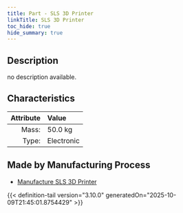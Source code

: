 ```yaml
---
title: Part - SLS 3D Printer
linkTitle: SLS 3D Printer
toc_hide: true
hide_summary: true
---
```

<!-- This is generated by the MarsSim HelpGenertor, do not edit. -->

## Description
no description available.

## Characteristics

| Attribute      | Value |
|--------:|:------|
|Mass:|50.0 kg|
|Type:|Electronic|

## Made by Manufacturing Process

- [Manufacture SLS 3D Printer](/docs/definitions/process/manufacture-sls-3d-printer)




{{< definition-tail version="3.10.0" generatedOn="2025-10-09T21:45:01.8754429" >}}



